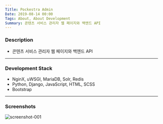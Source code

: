```yaml
---
Title: Pockestra Admin
Date: 2019-08-14 00:00
Tags: About, About Development
Summary: 콘텐츠 서비스 관리자 웹 페이지와 백엔드 API
---
```


### Description

* 콘텐츠 서비스 관리자 웹 페이지와 백엔드 API

---

### Development Stack

* NginX, uWSGI, MariaDB, Solr, Redis
* Python, Django, JavaScript, HTML, SCSS
* Bootstrap

---

### Screenshots

![screenshot-001](https://user-images.githubusercontent.com/21299773/62962193-eb0e6a00-bded-11e9-8b91-831d84860e6b.png)
